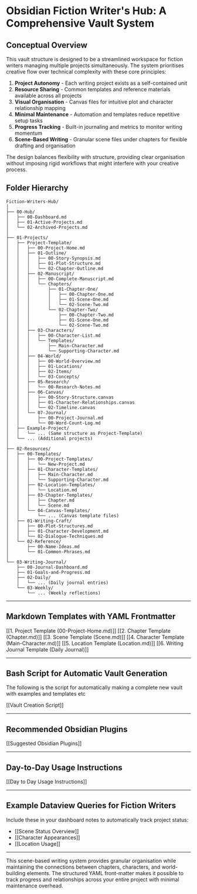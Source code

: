 
# Obsidian Fiction Writer's Hub: A Comprehensive Vault System

## Conceptual Overview

This vault structure is designed to be a streamlined workspace for fiction writers managing multiple projects simultaneously. The system prioritises creative flow over technical complexity with these core principles:

1. **Project Autonomy** - Each writing project exists as a self-contained unit
2. **Resource Sharing** - Common templates and reference materials available across all projects
3. **Visual Organisation** - Canvas files for intuitive plot and character relationship mapping
4. **Minimal Maintenance** - Automation and templates reduce repetitive setup tasks
5. **Progress Tracking** - Built-in journaling and metrics to monitor writing momentum
6. **Scene-Based Writing** - Granular scene files under chapters for flexible drafting and organisation

The design balances flexibility with structure, providing clear organisation without imposing rigid workflows that might interfere with your creative process.

## Folder Hierarchy

```
Fiction-Writers-Hub/
│
├── 00-Hub/
│   ├── 00-Dashboard.md
│   ├── 01-Active-Projects.md
│   └── 02-Archived-Projects.md
│
├── 01-Projects/
│   ├── Project-Template/
│   │   ├── 00-Project-Home.md
│   │   ├── 01-Outline/
│   │   │   ├── 00-Story-Synopsis.md
│   │   │   ├── 01-Plot-Structure.md
│   │   │   └── 02-Chapter-Outline.md
│   │   ├── 02-Manuscript/
│   │   │   ├── 00-Complete-Manuscript.md
│   │   │   └── Chapters/
│   │   │       ├── 01-Chapter-One/
│   │   │       │   ├── 00-Chapter-One.md
│   │   │       │   ├── 01-Scene-One.md
│   │   │       │   └── 02-Scene-Two.md
│   │   │       └── 02-Chapter-Two/
│   │   │           ├── 00-Chapter-Two.md
│   │   │           ├── 01-Scene-One.md
│   │   │           └── 02-Scene-Two.md
│   │   ├── 03-Characters/
│   │   │   ├── 00-Character-List.md
│   │   │   └── Templates/
│   │   │       ├── Main-Character.md
│   │   │       └── Supporting-Character.md
│   │   ├── 04-World/
│   │   │   ├── 00-World-Overview.md
│   │   │   ├── 01-Locations/
│   │   │   ├── 02-Items/
│   │   │   └── 03-Concepts/
│   │   ├── 05-Research/
│   │   │   └── 00-Research-Notes.md
│   │   ├── 06-Canvas/
│   │   │   ├── 00-Story-Structure.canvas
│   │   │   ├── 01-Character-Relationships.canvas
│   │   │   └── 02-Timeline.canvas
│   │   └── 07-Journal/
│   │       ├── 00-Project-Journal.md
│   │       └── 00-Word-Count-Log.md
│   ├── Example-Project/
│   │   └── ... (Same structure as Project-Template)
│   └── ... (Additional projects)
│
├── 02-Resources/
│   ├── 00-Templates/
│   │   ├── 00-Project-Templates/
│   │   │   └── New-Project.md
│   │   ├── 01-Character-Templates/
│   │   │   ├── Main-Character.md
│   │   │   └── Supporting-Character.md
│   │   ├── 02-Location-Templates/
│   │   │   └── Location.md
│   │   ├── 03-Chapter-Templates/
│   │   │   ├── Chapter.md
│   │   │   └── Scene.md
│   │   └── 04-Canvas-Templates/
│   │       └── ... (Canvas template files)
│   ├── 01-Writing-Craft/
│   │   ├── 00-Plot-Structures.md
│   │   ├── 01-Character-Development.md
│   │   └── 02-Dialogue-Techniques.md
│   └── 02-Reference/
│       ├── 00-Name-Ideas.md
│       └── 01-Common-Phrases.md
│
└── 03-Writing-Journal/
    ├── 00-Journal-Dashboard.md
    ├── 01-Goals-and-Progress.md
    ├── 02-Daily/
    │   └── ... (Daily journal entries)
    └── 03-Weekly/
        └── ... (Weekly reflections)
```

---

## Markdown Templates with YAML Frontmatter

[[1. Project Template (00-Project-Home.md)]]
[[2. Chapter Template (Chapter.md)]]
[[3. Scene Template (Scene.md)]]
[[4. Character Template (Main-Character.md)]]
[[5. Location Template (Location.md)]]
[[6. Writing Journal Template (Daily Journal)]]

---
## Bash Script for Automatic Vault Generation

The following is the script for automatically making a complete new vault with examples and templates etc

[[Vault Creation Script]]

---
## Recommended Obsidian Plugins

[[Suggested Obsidian Plugins]]

---
## Day-to-Day Usage Instructions

[[Day to Day Usage Instructions]]

---
## Example Dataview Queries for Fiction Writers

Include these in your dashboard notes to automatically track project status:

- [[Scene Status Overview]]
- [[Character Appearances]]
- [[Location Usage]]

---
This scene-based writing system provides granular organisation while maintaining the connections between chapters, characters, and world-building elements. The structured YAML front-matter makes it possible to track progress and relationships across your entire project with minimal maintenance overhead.